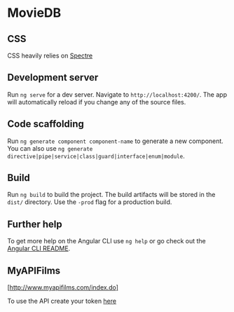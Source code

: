 # MovieDB

## CSS
CSS heavily relies on [Spectre](https://picturepan2.github.io/spectre/getting-started.html)

## Development server

Run `ng serve` for a dev server. Navigate to `http://localhost:4200/`. The app will automatically reload if you change any of the source files.

## Code scaffolding

Run `ng generate component component-name` to generate a new component. You can also use `ng generate directive|pipe|service|class|guard|interface|enum|module`.

## Build

Run `ng build` to build the project. The build artifacts will be stored in the `dist/` directory. Use the `-prod` flag for a production build.

## Further help

To get more help on the Angular CLI use `ng help` or go check out the [Angular CLI README](https://github.com/angular/angular-cli/blob/master/README.md).

## MyAPIFilms

[http://www.myapifilms.com/index.do]

To use the API create your token [here](http://www.myapifilms.com/token.do)
